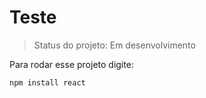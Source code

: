 # Teste 

> Status do projeto: Em desenvolvimento

Para rodar esse projeto digite:

```
npm install react
```
